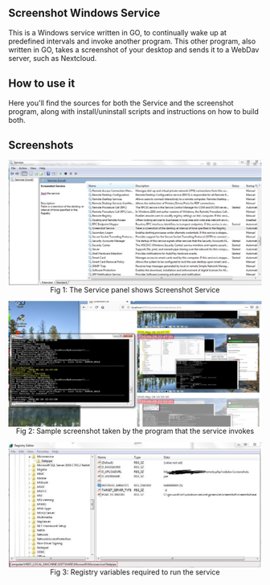 ## Screenshot Windows Service

This is a Windows service written in GO, to continually wake up at predefined intervals and invoke another program.
This other program, also written in GO, takes a screenshot of your desktop and sends it to
a WebDav server, such as Nextcloud.

## How to use it
Here you'll find the sources for both the Service and the screenshot program, along with install/uninstall scripts and 
instructions on how to build both.

## Screenshots
<p align="center">
  <img align="center" width="600" height="250" src="https://github.com/joesilva01862/ScreenshotWindowsService/blob/master/WindowsService.jpg"/>
  <br>
  Fig 1: The Service panel shows Screenshot Service
</p>
  

<p>

<p align="center">
  <img align="center" width="600" height="250" src="https://github.com/joesilva01862/ScreenshotWindowsService/blob/master/Screenshot.jpg"/>
  <br>
  Fig 2: Sample screenshot taken by the program that the service invokes
</p>

<p>
  
<p align="center">
  <img align="center" width="600" height="250" src="https://github.com/joesilva01862/ScreenshotWindowsService/blob/master/RegistryEntries.jpg"/>
  <br>
  Fig 3: Registry variables required to run the service
</p>
